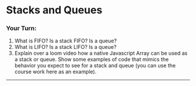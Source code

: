 # Stacks and Queues

### Your Turn:

1. What is FIFO? Is a stack FIFO? Is a queue?
2. What is LIFO? Is a stack LIFO? Is a queue?
3. Explain over a loom video how a native Javascript Array can be used as a stack or queue. Show some examples of code that mimics the behavior you expect to see for a stack and queue (you can use the course work here as an example).

---
